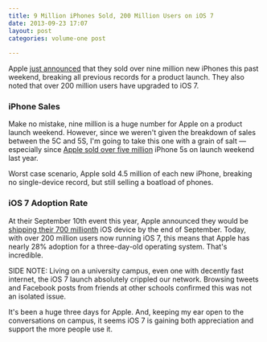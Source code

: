 ```yaml
---
title: 9 Million iPhones Sold, 200 Million Users on iOS 7
date: 2013-09-23 17:07
layout: post
categories: volume-one post
 
---
```



Apple [just announced](http://www.apple.com/pr/library/2013/09/23First-Weekend-iPhone-Sales-Top-Nine-Million-Sets-New-Record.html) that they sold over nine million new iPhones this past weekend, breaking all previous records for a product launch. They also noted that over 200 million users have upgraded to iOS 7.

### iPhone Sales
Make no mistake, nine million is a huge number for Apple on a product launch weekend. However, since we weren't given the breakdown of sales between the 5C and 5S, I'm going to take this one with a grain of salt &mdash; especially since [Apple sold over five million](http://www.apple.com/pr/library/2012/09/24iPhone-5-First-Weekend-Sales-Top-Five-Million.html) iPhone 5s on launch weekend last year.

Worst case scenario, Apple sold 4.5 million of each new iPhone, breaking no single-device record, but still selling a boatload of phones.

### iOS 7 Adoption Rate
At their September 10th event this year, Apple announced they would be [shipping their 700 millionth](http://www.theverge.com/2013/9/10/4715256/apple-700-million-ios-devices-sold-by-end-of-september) iOS device by the end of September. Today, with over 200 million users now running iOS 7, this means that Apple has nearly 28% adoption for a three-day-old operating system. That's incredible.

SIDE NOTE: Living on a university campus, even one with decently fast internet, the iOS 7 launch absolutely crippled our network. Browsing tweets and Facebook posts from friends at other schools confirmed this was not an isolated issue.

It's been a huge three days for Apple. And, keeping my ear open to the conversations on campus, it seems iOS 7 is gaining both appreciation and support the more people use it.
